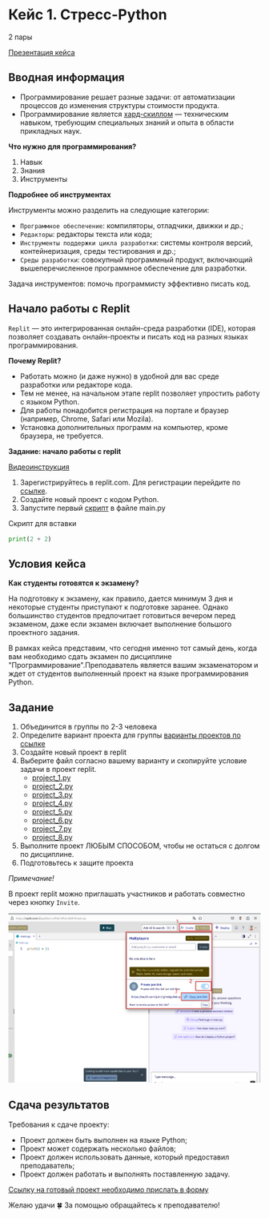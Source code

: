 # Кейс 1. Стресс-Python

2 пары

[Презентация кейса](https://docs.google.com/presentation/d/1fm0sLnXBc6ovACr1Jg0WKpqVzoz2jfxI6zf1MqxSEk4/edit?usp=sharing)

## Вводная информация

* Программирование решает разные задачи: от автоматизации процессов до изменения структуры стоимости продукта.
* Программирование является [хард-скиллом](https://spectrumdata.ru/blog/proverka-soiskatelya/soft-skills-i-hard-skills-chto-eto-takoe-i-kak-ikh-otsenit/) — техническим навыком, требующим специальных знаний и опыта в области прикладных наук.

**Что нужно для программирования?**

1. Навык
2. Знания
3. Инструменты

**Подробнее об инструментах**

Инструменты можно разделить на следующие категории:

* `Программное обеспечение`: компиляторы, отладчики, движки и др.;
* `Редакторы`: редакторы текста или кода;
* `Инструменты поддержки цикла разработки`: системы контроля версий, контейнеризация, среды тестирования и др.;
* `Среды разработки`: совокупный программный продукт, включающий вышеперечисленное программное обеспечение для разработки.

Задача инструментов: помочь программисту эффективно писать код.

## Начало работы с Replit

`Replit` — это интегрированная онлайн-среда разработки (IDE), которая позволяет создавать онлайн-проекты и писать код на разных языках программирования.

**Почему Replit?**

* Работать можно (и даже нужно) в удобной для вас среде разработки или редакторе кода.
* Тем не менее, на начальном этапе replit позволяет упростить работу с языком Python.
* Для работы понадобится регистрация на портале и браузер (например, Chrome, Safari или Mozila).
* Установка дополнительных программ на компьютер, кроме браузера, не требуется.

**Задание: начало работы с replit**

[Видеоинструкция](https://www.youtube.com/embed/tHOyDVBxBvU?si=Z7BiY2hGEDna2RiM)

1. Зарегистрируйтесь в replit.com. Для регистрации перейдите по [ссылке](https://replit.com/).
2. Создайте новый проект с кодом Python.
3. Запустите первый [скрипт](https://blog.skillfactory.ru/glossary/skript/) в файле main.py

Скрипт для вставки
```Python
print(2 + 2)
```

## Условия кейса

**Как студенты готовятся к экзамену?**

На подготовку к экзамену, как правило, дается минимум 3 дня и некоторые студенты приступают к подготовке заранее. Однако большинство студентов предпочитает готовиться вечером перед экзаменом, даже если экзамен включает выполнение большого проектного задания.

В рамках кейса представим, что сегодня именно тот самый день, когда вам необходимо сдать экзамен по дисциплине "Программирование".Преподаватель является вашим экзаменатором и ждет от студентов выполненный проект на языке программирования Python.

## Задание

1. Объединится в группы по 2-3 человека
2. Определите вариант проекта для группы
   [варианты проектов по ссылке](https://docs.google.com/spreadsheets/d/1NA14YElz6Jfmcqx8Wv3Jef1nThxuUeKgljbuVWBeqfk/edit?usp=sharing)
3. Создайте новый проект в replit
4. Выберите файл согласно вашему варианту и скопируйте условие задачи в проект replit.
   * [project_1.py](project_1.py)
   * [project_2.py](project_2.py)
   * [project_3.py](project_3.py)
   * [project_4.py](project_4.py)
   * [project_5.py](project_5.py)
   * [project_6.py](project_6.py)
   * [project_7.py](project_7.py)
   * [project_8.py](project_8.py)
5. Выполните проект ЛЮБЫМ СПОСОБОМ, чтобы не остаться с долгом по дисциплине.
6. Подготовьтесь к защите проекта

_Примечание!_

В проект replit можно приглашать участников и работать совместно через кнопку `Invite`.

![replit1](img/replit1.png)

## Сдача результатов

Требования к сдаче проекту:

* Проект должен быть выполнен на языке Python;
* Проект может содержать несколько файлов;
* Проект должен использовать данные, который предоставил преподаватель;
* Проект должен работать и выполнять поставленную задачу.

[Ссылку на готовый проект необходимо прислать в форму](https://forms.yandex.ru/cloud/66d7d7d83e9d0827749b5db0/)

Желаю удачи 🍀
За помощью обращайтесь к преподавателю!
